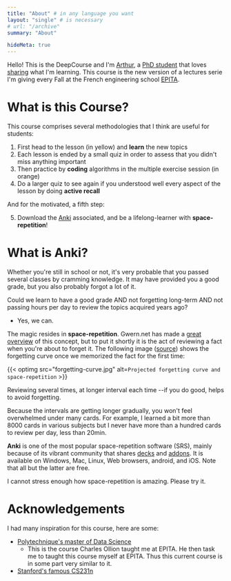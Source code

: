 ```yaml
---
title: "About" # in any language you want
layout: "single" # is necessary
# url: "/archive"
summary: "About"

hideMeta: true
---
```


Hello! This is the DeepCourse and I'm [Arthur](https://arthurdouillard.com), a [PhD student](https://scholar.google.com/citations?user=snwgZBIAAAAJ&hl=en) that loves [sharing](https://twitter.com/Ar_Douillard) what I'm learning.
This course is the new version of a lectures serie I'm giving every Fall
at the French engineering school [EPITA](https://www.epita.fr/en/).

# What is this Course?

This course comprises several methodologies that I think are useful for students:

1. First head to the lesson (in yellow) and **learn** the new topics
2. Each lesson is ended by a small quiz in order to assess that you didn't miss anything important
3. Then practice by **coding** algorithms in the multiple exercise session (in orange)
4. Do a larger quiz to see again if you understood well every aspect of the lesson by doing **active recall**

And for the motivated, a fifth step:

5. Download the [Anki](https://ankiweb.net/) associated, and be a lifelong-learner with **space-repetition**!

# What is Anki?

Whether you're still in school or not, it's very probable that you passed several classes
by cramming knowledge. It may have provided you a good grade, but you also probably
forgot a lot of it.

Could we learn to have a good grade AND not forgetting long-term AND not passing hours
per day to review the topics acquired years ago?
- Yes, we can.

The magic resides in **space-repetition**. Gwern.net has made a [great overview](https://www.gwern.net/Spaced-repetition#) of this concept, but to put it shortly it is the act of reviewing a fact when you're
about to forget it. The following image ([source](https://www.wired.com/2008/04/ff-wozniak/)) shows the
forgetting curve once we memorized the fact for the first time:

{{< optimg src="forgetting-curve.jpg" alt=`Projected forgetting curve and space-repetition` >}}

Reviewing several times, at longer interval each time --if you do good, helps to avoid forgetting.

Because the intervals are getting longer gradually, you won't feel overwhelmed under many cards.
For example, I learned a bit more than 8000 cards in various subjects but I never have more than a hundred
cards to review per day, less than 20min.

**Anki** is one of the most popular space-repetition software (SRS), mainly because of its
vibrant community that shares [decks](https://ankiweb.net/shared/decks/) and [addons](https://ankiweb.net/shared/addons/). It is available on Windows, Mac, Linux, Web browsers, android, and iOS. Note that all but the latter are free.

I cannot stress enough how space-repetition is amazing. Please try it.


# Acknowledgements

I had many inspiration for this course, here are some:

- [Polytechnique's master of Data Science](https://m2dsupsdlclass.github.io/lectures-labs/)
    - This is the course Charles Ollion taught me at EPITA. He then task me to taught this course myself at EPITA. Thus this current course is in some part very similar to it.
- [Stanford's famous CS231n](http://cs231n.stanford.edu/)
